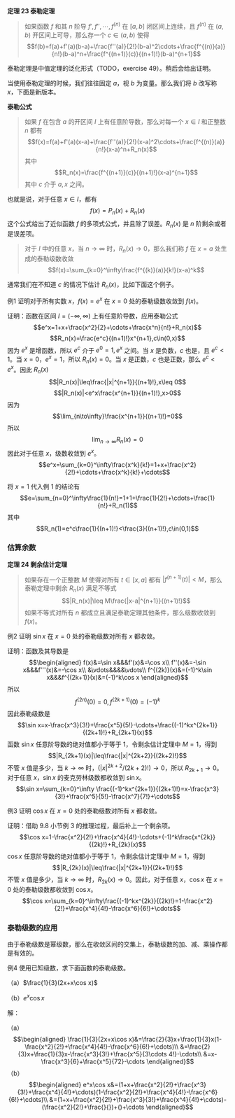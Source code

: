 **定理 23 泰勒定理**
> 如果函数 $f$ 和其 $n$ 阶导 $f',f'',\cdots,f^{(n)}$ 在 $[a, b]$ 闭区间上连续，且 $f^{(n)}$ 在 $(a,b)$ 开区间上可导，那么存一个 $c\in(a,b)$ 使得
> $$f(b)=f(a)+f'(a)(b-a)+\frac{f''(a)}{2!}(b-a)^2\cdots+\frac{f^{(n)}(a)}{n!}(b-a)^n+\frac{f^{(n+1)}(c)}{(n+1)!}(b-a)^{n+1}$$

泰勒定理是中值定理的泛化形式（TODO，exercise 49）。稍后会给出证明。

当使用泰勒定理的时候，我们往往固定 $a$，视 $b$ 为变量。那么我们将 $b$ 改写称 $x$，下面是新版本。

**泰勒公式**
> 如果 $f$ 在包含 $a$ 的开区间 $I$ 上有任意阶导数，那么对每一个 $x\in I$ 和正整数 $n$ 都有
> $$f(x)=f(a)+f'(a)(x-a)+\frac{f''(a)}{2!}(x-a)^2\cdots+\frac{f^{(n)}(a)}{n!}(x-a)^n+R_n(x)$$
> 其中
> $$R_n(x)=\frac{f^{(n+1)}(c)}{(n+1)!}(x-a)^{n+1}$$
> 其中 $c$ 介于 $a,x$ 之间。

也就是说，对于任意 $x\in I$，都有
$$f(x)=P_n(x)+R_n(x)$$
这个公式给出了近似函数 $f$ 的多项式公式，并且除了误差。$R_n(x)$ 是 $n$ 阶剩余或者是误差项。

> 对于 $I$ 中的任意 $x$，当 $n\to\infty$ 时，$R_n(x)\to 0$，那么我们称 $f$ 在 $x=a$ 处生成的泰勒级数收敛
> $$f(x)=\sum_{k=0}^\infty\frac{f^{(k)}(a)}{k!}(x-a)^k$$

通常我们在不知道 $c$ 的情况下估计 $R_n(x)$，比如下面这个例子。

例1 证明对于所有实数 $x$，$f(x)=e^x$ 在 $x=0$ 处的泰勒级数收敛到 $f(x)$。

证明：函数在区间 $I=(-\infty,\infty)$ 上有任意阶导数，应用泰勒公式
$$e^x=1+x+\frac{x^2}{2}+\cdots+\frac{x^n}{n!}+R_n(x)$$
$$R_n(x)=\frac{e^c}{(n+1)!}x^{n+1},c\in(0,x)$$
因为 $e^x$ 是增函数，所以 $e^c$ 介于 $e^0=1,e^x$ 之间。当 $x$ 是负数，$c$ 也是，且 $e^c<1$。当 $x=0$，$e^x=1$，所以 $R_n(x)=0$。当 $x$ 是正数，$c$ 也是正数，那么 $e^c<e^x$。因此 $R_n(x)$
$$|R_n(x)|\leq\frac{|x|^{n+1}}{(n+1)!},x\leq 0$$
$$|R_n(x)|<e^x\frac{x^{n+1}}{(n+1)!},x>0$$
因为
$$\lim_{n\to\infty}\frac{x^{n+1}}{(n+1)!}=0$$
所以
$$\lim_{n\to\infty}R_n(x)=0$$
因此对于任意 $x$，级数收敛到 $e^x$。
$$e^x=\sum_{k=0}^\infty\frac{x^k}{k!}=1+x+\frac{x^2}{2!}+\cdots+\frac{x^k}{k!}+\cdots$$

将 $x=1$ 代入例 1 的结论有
$$e=\sum_{n=0}^\infty\frac{1}{n!}=1+1+\frac{1}{2!}+\cdots+\frac{1}{n!}+R_n(1)$$
其中
$$R_n(1)=e^c\frac{1}{(n+1)!}<\frac{3}{(n+1)!},c\in(0,1)$$

### 估算余数
**定理 24 剩余估计定理**
> 如果存在一个正整数 $M$ 使得对所有 $t\in [x,a]$ 都有 $|f^{(n+1)}(t)|<M$，那么泰勒定理中剩余 $R_n(x)$ 满足不等式
> $$|R_n(x)|\leq M\frac{|x-a|^{n+1}}{(n+1)!}$$
> 如果不等式对所有 $n$ 都成立且满足泰勒定理其他条件，那么级数收敛到 $f(x)$。

例2 证明 $\sin x$ 在 $x=0$ 处的泰勒级数对所有 $x$ 都收敛。

证明：函数及其导数是
$$\begin{aligned}
f(x)&=\sin x&&&f'(x)&=\cos x\\
f''(x)&=-\sin x&&&f'''(x)&=-\cos x\\
&\vdots&&&&\vdots\\
f^{(2k)}(x)&=(-1)^k\sin x&&&f^{(2k+1)}(x)&=(-1)^k\cos x
\end{aligned}$$
所以
$$f^{(2n)}(0)=0,f^{(2k+1)}(0)=(-1)^k$$
因此泰勒级数是
$$\sin x=x-\frac{x^3}{3!}+\frac{x^5}{5!}-\cdots+\frac{(-1)^kx^{2k+1}}{(2k+1)!}+R_{2k+1}(x)$$
函数 $\sin x$ 任意阶导数的绝对值都小于等于 1，令剩余估计定理中 $M=1$，得到
$$|R_{2k+1}(x)|\leq\frac{|x|^{2k+2}}{(2k+2)!}$$
不管 $x$ 值是多少，当 $k\to\infty$ 时，$(|x|^{2k+2}/(2k+2)!)\to 0$，所以 $R_{2k+1}\to 0$。对于任意 $x$，$\sin x$ 的麦克劳林级数都收敛到 $\sin x$。
$$\sin x=\sum_{k=0}^\infty \frac{(-1)^kx^{2k+1}}{(2k+1)!}=x-\frac{x^3}{3!}+\frac{x^5}{5!}-\frac{x^7}{7!}+\cdots$$

例3 证明 $\cos x$ 在 $x=0$ 处的泰勒级数对所有 $x$ 都收敛。

证明：借助 9.8 小节例 3 的推理过程，最后补上一个剩余项。
$$\cos x=1-\frac{x^2}{2!}+\frac{x^4}{4!}-\cdots+(-1)^k\frac{x^{2k}}{(2k)!}+R_{2k}(x)$$
$\cos x$ 任意阶导数的绝对值都小于等于 1，令剩余估计定理中 $M=1$，得到
$$|R_{2k}(x)|\leq\frac{|x|^{2k+1}}{(2k+1)!}$$
不管 $x$ 值是多少，当 $k\to\infty$ 时，$R_{2k}(x)\to 0$。因此，对于任意 $x$，$\cos x$ 在 $x=0$ 处的泰勒级数都收敛到 $\cos x$。
$$\cos x=\sum_{k=0}^\infty\frac{(-1)^kx^{2k}}{(2k)!}=1-\frac{x^2}{2!}+\frac{x^4}{4!}-\frac{x^6}{6!}+\cdots$$

### 泰勒级数的应用
由于泰勒级数是幂级数，那么在收敛区间的交集上，泰勒级数的加、减、乘操作都是有效的。

例4 使用已知级数，求下面函数的泰勒级数。

（a）$\frac{1}{3}(2x+x\cos x)$

（b）$e^x\cos x$

解：

（a）
$$\begin{aligned}
\frac{1}{3}(2x+x\cos x)&=\frac{2}{3}x+\frac{1}{3}x(1-\frac{x^2}{2!}+\frac{x^4}{4!}-\frac{x^6}{6!}+\cdots)\\
&=\frac{2}{3}x+\frac{1}{3}x-\frac{x^3}{3!}+\frac{x^5}{3\cdots 4!}-\cdots\\
&=x-\frac{x^3}{6}+\frac{x^5}{72}-\cdots
\end{aligned}$$
（b）
$$\begin{aligned}
e^x\cos x&=(1+x+\frac{x^2}{2!}+\frac{x^3}{3!}+\frac{x^4}{4!}+\cdots)(1-\frac{x^2}{2!}+\frac{x^4}{4!}-\frac{x^6}{6!}+\cdots)\\
&=(1+x+\frac{x^2}{2!}+\frac{x^3}{3!}+\frac{x^4}{4!}+\cdots)-(\frac{x^2}{2!}+\frac{}{})+()+\cdots
\end{aligned}$$

